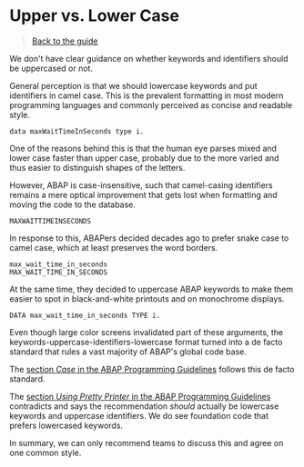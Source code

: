 # Upper vs. Lower Case

> [Back to the guide](../CleanABAP.md)

We don't have clear guidance on
whether keywords and identifiers should be uppercased or not.

General perception is that we should lowercase keywords
and put identifiers in camel case.
This is the prevalent formatting in most modern programming languages
and commonly perceived as concise and readable style.

```ABAP
data maxWaitTimeInSeconds type i.
```

One of the reasons behind this is that the human eye parses mixed and
lower case faster than upper case, probably due to the more varied
and thus easier to distinguish shapes of the letters.

However, ABAP is case-insensitive,
such that camel-casing identifiers remains a mere optical improvement
that gets lost when formatting and moving the code to the database.

```ABAP
MAXWAITTIMEINSECONDS
```

In response to this, ABAPers decided decades ago to prefer snake case
to camel case, which at least preserves the word borders.

```ABAP
max_wait_time_in_seconds
MAX_WAIT_TIME_IN_SECONDS
```

At the same time, they decided to uppercase ABAP keywords
to make them easier to spot
in black-and-white printouts and on monochrome displays.

```ABAP
DATA max_wait_time_in_seconds TYPE i.
```

Even though large color screens invalidated part of these arguments,
the keywords-uppercase-identifiers-lowercase format
turned into a de facto standard that rules
a vast majority of ABAP's global code base.

The [section _Case_ in the ABAP Programming Guidelines](https://help.sap.com/doc/abapdocu_751_index_htm/7.51/en-US/index.htm?file=abenlower_upper_case_guidl.htm)
follows this de facto standard.

The [section _Using Pretty Printer_ in the ABAP Programming Guidelines](https://help.sap.com/doc/abapdocu_751_index_htm/7.51/en-US/index.htm?file=abenuse_pretty_printer_guidl.htm)
contradicts and says the recommendation _should_ actually be lowercase keywords and uppercase identifiers.
We do see foundation code that prefers lowercased keywords.

In summary, we can only recommend teams to discuss this
and agree on one common style.
